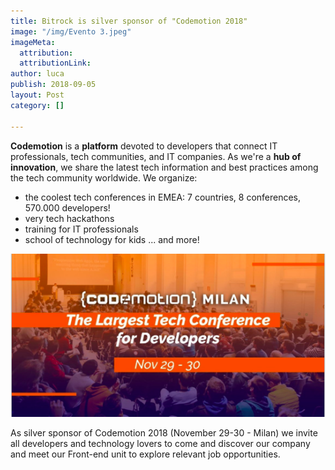 ```yaml
---
title: Bitrock is silver sponsor of "Codemotion 2018"
image: "/img/Evento 3.jpeg"
imageMeta:
  attribution: 
  attributionLink: 
author: luca
publish: 2018-09-05
layout: Post
category: []

---
```

**Codemotion** is a **platform** devoted to developers that connect IT professionals, tech communities, and IT companies. As we're a **hub of innovation**, we share the latest tech information and best practices among the tech community worldwide. <!-- more --> We organize:

* the coolest tech conferences in EMEA: 7 countries, 8 conferences, 570.000 developers!
* very tech hackathons
* training for IT professionals
* school of technology for kids ... and more!

![./codemotion.png](./codemotion.png)

As silver sponsor of Codemotion 2018 (November 29-30 - Milan) we invite all developers and technology lovers to come and discover our company and meet our Front-end unit to explore relevant job opportunities.